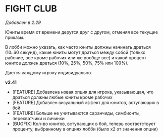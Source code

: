 # FIGHT CLUB

*Добавлен в 2.29*

Юниты время от времени дерутся друг с другом, отменяя все текущие приказы.

В лобби можно указать, как часто юниты должны начинать драться (10..60 секунд), какие юниты могут драться между собой (только рабочие, все кроме рабочих или же вообще все) и какой процент юнитов должен драться (10%, 25%, 50%, 75% или 100%).

Дается каждому игроку индивидуально.

**v2.41**

* [FEATURE] Добавлена новая опция для игрока, указывающая, что драться должны любые юниты кроме рабочих
* [FEATURE] Добавлен визуальный эффект для юнитов, вступающих в бой
* [FEATURE] Больше не учитываются саранчиды, симбионты, перехватчики и личинки
* [BUGFIX] Кол-во юнитов, вступающих в бой, теперь соответствует проценту, выбранному в опциях лобби (было x2 от значения опции)
